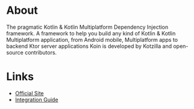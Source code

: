 # About

The pragmatic Kotlin & Kotlin Multiplatform Dependency Injection framework. A framework to help you build any kind of Kotlin & Kotlin Multiplatform application, from Android mobile, Multiplatform apps to backend Ktor server applications Koin is developed by Kotzilla and open-source contributors.

# Links

- [Official Site](https://insert-koin.io)
- [Integration Guide](https://insert-koin.io/docs/reference/koin-mp/kmp)
